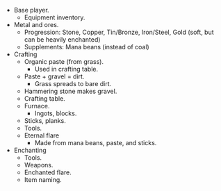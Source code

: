 * Base player.
  * Equipment inventory.
* Metal and ores.
  * Progression: Stone, Copper, Tin/Bronze, Iron/Steel, Gold (soft, but can be heavily enchanted)
  * Supplements: Mana beans (instead of coal)
* Crafting
  * Organic paste (from grass).
    * Used in crafting table.
  * Paste + gravel = dirt.
    * Grass spreads to bare dirt.
  * Hammering stone makes gravel.
  * Crafting table.
  * Furnace.
    * Ingots, blocks.
  * Sticks, planks.
  * Tools.
  * Eternal flare
    * Made from mana beans, paste, and sticks.
* Enchanting
  * Tools.
  * Weapons.
  * Enchanted flare.
  * Item naming.
